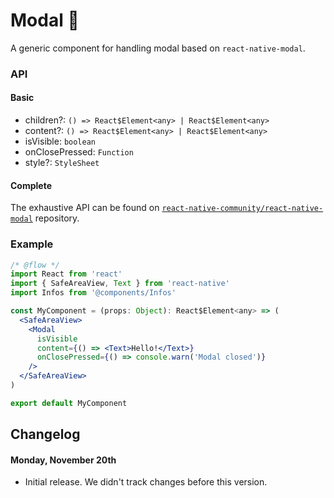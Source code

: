 # Modal 🔲

A generic component for handling modal based on `react-native-modal`.

### API

#### Basic

* children?: `() => React$Element<any> | React$Element<any>`
* content?: `() => React$Element<any> | React$Element<any>`
* isVisible: `boolean`
* onClosePressed: `Function`
* style?: `StyleSheet`

#### Complete

The exhaustive API can be found on [`react-native-community/react-native-modal`](https://github.com/react-native-community/react-native-modal) repository.

### Example

```jsx
/* @flow */
import React from 'react'
import { SafeAreaView, Text } from 'react-native'
import Infos from '@components/Infos'

const MyComponent = (props: Object): React$Element<any> => (
  <SafeAreaView>
    <Modal
      isVisible
      content={() => <Text>Hello!</Text>}
      onClosePressed={() => console.warn('Modal closed')}
    />
  </SafeAreaView>
)

export default MyComponent
```

## Changelog
#### Monday, November 20th
- Initial release. We didn't track changes before this version.
